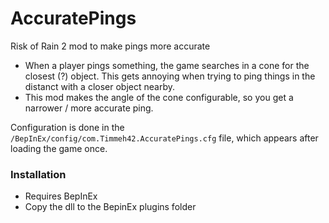 # AccuratePings

Risk of Rain 2 mod to make pings more accurate

 - When a player pings something, the game searches in a cone for the closest (?) object. This gets annoying when trying to ping things in the distanct with a closer object nearby.
 - This mod makes the angle of the cone configurable, so you get a narrower / more accurate ping.


Configuration is done in the `/BepInEx/config/com.Timmeh42.AccuratePings.cfg` file, which appears after loading the game once.

### Installation

- Requires BepInEx
- Copy the dll to the BepinEx plugins folder

